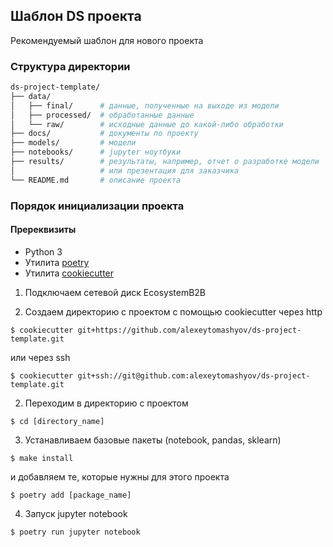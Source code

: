 ## Шаблон DS проекта

Рекомендуемый шаблон для нового проекта

### Структура директории
```bash
ds-project-template/
├── data/
│   ├── final/      # данные, полученные на выходе из модели
│   ├── processed/  # обработанные данные
│   └── raw/        # исходные данные до какой-либо обработки
├── docs/           # документы по проекту
├── models/         # модели
├── notebooks/      # jupyter ноутбуки
├── results/        # результаты, например, отчет о разработке модели
│                   # или презентация для заказчика
└── README.md       # описание проекта
```

### Порядок инициализации проекта
#### Пререквизиты
- Python 3
- Утилита [poetry](https://python-poetry.org/docs/#installation)
- Утилита [cookiecutter](https://cookiecutter.readthedocs.io/en/stable/installation.html)

1. Подключаем сетевой диск EcosystemB2B

1. Создаем директорию с проектом с помощью cookiecutter через http
```
$ cookiecutter git+https://github.com/alexeytomashyov/ds-project-template.git
```
или через ssh
```
$ cookiecutter git+ssh://git@github.com:alexeytomashyov/ds-project-template.git
```
2. Переходим в директорию с проектом
```
$ cd [directory_name]
```
3. Устанавливаем базовые пакеты (notebook, pandas, sklearn)
```
$ make install
```
и добавляем те, которые нужны для этого проекта
```
$ poetry add [package_name]
```
4. Запуск jupyter notebook
```
$ poetry run jupyter notebook
```
